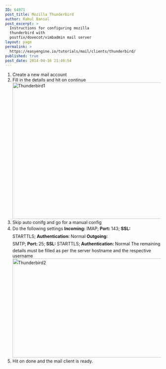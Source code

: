 ```yaml
---
ID: 64071
post_title: Mozilla Thunderbird
author: Rahul Bansal
post_excerpt: >
  Instructions for configuring mozilla
  thunderbird with
  postfix/dovecot/vimbadmin mail server
layout: page
permalink: >
  https://easyengine.io/tutorials/mail/clients/thunderbird/
published: true
post_date: 2014-04-16 21:46:54
---
```

<ol>
	<li>Create a new mail account</li>
	<li>Fill in the details and hit on continue
<a href="https://easyengine.io/wp-content/uploads/2014/04/Thunderbird1.png"><img alt="Thunderbird1" src="https://easyengine.io/wp-content/uploads/2014/04/Thunderbird1.png" width="600" height="439" />
</a></li>
	<li>Skip auto conifg and go for a manual config</li>
	<li>Do the following settings
<span style="font-family: inherit; font-size: inherit; line-height: 1.75;"><strong>Incoming:</strong> IMAP; <strong>Port: </strong>143; <strong>SSL: </strong>STARTTLS; <strong>Authentication: </strong>Normal
<strong>Outgoing:</strong> SMTP; <strong>Port: </strong>25; <strong>SSL: </strong>STARTTLS; <strong>Authentication: </strong>Normal
The remaining details must be filled as per the server hostname and the respective username
<a style="font-family: inherit; font-size: inherit; line-height: 1.75;" href="https://easyengine.io/wp-content/uploads/2014/04/Thunderbird2.png"><img class="size-large wp-image-64155 alignnone" alt="Thunderbird2" src="https://easyengine.io/wp-content/uploads/2014/04/Thunderbird2-720x371.png" width="620" height="319" /></a></span></li>
	<li>Hit on done and the mail client is ready.</li>
</ol>
